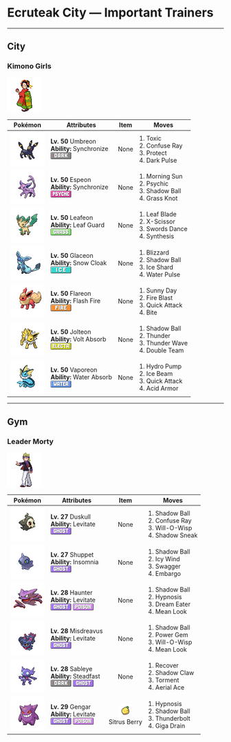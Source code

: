 # Ecruteak City — Important Trainers


---

## City

### Kimono Girls

![Kimono Girls](../../assets/important_trainers/kimono_girls.png "Kimono Girls")

| Pokémon | Attributes | Item | Moves |
|:-------:|------------|:----:|-------|
| ![Umbreon](../../assets/sprites/umbreon/front.gif "When agitated, this Pokémon protects itself by spraying poisonous sweat from its pores.") | **Lv. 50** Umbreon<br>**Ability:** <span class="tooltip" title="Passes a burn, poison, or paralysis to the foe.">Synchronize</span><br>![dark](../../assets/types/dark.png "Dark") | None | 1. <span class="tooltip" title="A move that leaves the target badly poisoned. Its poison damage worsens every turn.">Toxic</span><br>2. <span class="tooltip" title="The foe is exposed to a sinister ray that triggers confusion. ">Confuse Ray</span><br>3. <span class="tooltip" title="It enables the user to evade all attacks. Its chance of failing rises if it is used in succession.">Protect</span><br>4. <span class="tooltip" title="The user releases a horrible aura imbued with dark thoughts. It may also make the target flinch.">Dark Pulse</span> |
| ![Espeon](../../assets/sprites/espeon/front.gif "It uses the fine hair that covers its body to sense air currents and predict its enemy’s actions.") | **Lv. 50** Espeon<br>**Ability:** <span class="tooltip" title="Passes a burn, poison, or paralysis to the foe.">Synchronize</span><br>![psychic](../../assets/types/psychic.png "Psychic") | None | 1. <span class="tooltip" title="The user restores its own HP. The amount of HP regained varies with the weather.">Morning Sun</span><br>2. <span class="tooltip" title="The foe is hit by a strong telekinetic force. It may also reduce the foe’s Sp. Def stat.">Psychic</span><br>3. <span class="tooltip" title="The user hurls a shadowy blob at the foe. It may also lower the foe’s Sp. Def stat.">Shadow Ball</span><br>4. <span class="tooltip" title="The user snares the foe with grass and trips it. The heavier the foe, the greater the damage.">Grass Knot</span> |
| ![Leafeon](../../assets/sprites/leafeon/front.gif "When you see LEAFEON asleep in a patch of sunshine, you’ll know it is using photosynthesis to produce clean air.") | **Lv. 50** Leafeon<br>**Ability:** <span class="tooltip" title="Prevents problems with status in sunny weather.">Leaf Guard</span><br>![grass](../../assets/types/grass.png "Grass") | None | 1. <span class="tooltip" title="The foe is slashed with a sharp leaf. It has a high critical-hit ratio. ">Leaf Blade</span><br>2. <span class="tooltip" title="The user slashes at the foe by crossing its scythes or claws as if they were a pair of scissors.">X-Scissor</span><br>3. <span class="tooltip" title="A frenetic dance to uplift the fighting spirit. It sharply raises the user’s Attack stat.">Swords Dance</span><br>4. <span class="tooltip" title="The user restores its own HP. The amount of HP regained varies with the weather.">Synthesis</span> |
| ![Glaceon](../../assets/sprites/glaceon/front.gif "It causes small ice crystals to form by lowering the temperature of the surrounding atmosphere.") | **Lv. 50** Glaceon<br>**Ability:** <span class="tooltip" title="Raises evasion in a hailstorm.">Snow Cloak</span><br>![ice](../../assets/types/ice.png "Ice") | None | 1. <span class="tooltip" title="A howling blizzard is summoned to strike the foe. It may also freeze the target solid.">Blizzard</span><br>2. <span class="tooltip" title="The user hurls a shadowy blob at the foe. It may also lower the foe’s Sp. Def stat.">Shadow Ball</span><br>3. <span class="tooltip" title="The user flash freezes chunks of ice and hurls them. This move always goes first.">Ice Shard</span><br>4. <span class="tooltip" title="The user attacks the foe with a pulsing blast of water. It may also confuse the foe.">Water Pulse</span> |
| ![Flareon](../../assets/sprites/flareon/front.gif "It stores some of the air it inhales in its internal flame pouch, which heats it to over 3,000 degrees Fahrenheit.") | **Lv. 50** Flareon<br>**Ability:** <span class="tooltip" title="It powers up Fire-type moves if it’s hit by one.">Flash Fire</span><br>![fire](../../assets/types/fire.png "Fire") | None | 1. <span class="tooltip" title="The user intensifies the sun for five turns, powering up Fire-type moves. ">Sunny Day</span><br>2. <span class="tooltip" title="The foe is attacked with an intense blast of all-consuming fire. It may also leave the target with a burn.">Fire Blast</span><br>3. <span class="tooltip" title="The user lunges at the foe at a speed that makes it almost invisible. It is sure to strike first.">Quick Attack</span><br>4. <span class="tooltip" title="The foe is bitten with viciously sharp fangs. It may make the target flinch. ">Bite</span> |
| ![Jolteon](../../assets/sprites/jolteon/front.gif "It concentrates the weak electric charges emitted by its cells and launches wicked lightning bolts.") | **Lv. 50** Jolteon<br>**Ability:** <span class="tooltip" title="Restores HP if hit by an Electric-type move.">Volt Absorb</span><br>![electric](../../assets/types/electric.png "Electric") | None | 1. <span class="tooltip" title="The user hurls a shadowy blob at the foe. It may also lower the foe’s Sp. Def stat.">Shadow Ball</span><br>2. <span class="tooltip" title="A wicked thunderbolt is dropped on the foe to inflict damage. It may also leave the target paralyzed.">Thunder</span><br>3. <span class="tooltip" title="A weak electric charge is launched at the foe. It causes paralysis if it hits.">Thunder Wave</span><br>4. <span class="tooltip" title="By moving rapidly, the user makes illusory copies of itself to raise its evasiveness. ">Double Team</span> |
| ![Vaporeon](../../assets/sprites/vaporeon/front.gif "When VAPOREON’s fins begin to vibrate, it is a sign that rain will come within a few hours.") | **Lv. 50** Vaporeon<br>**Ability:** <span class="tooltip" title="Restores HP if hit by a Water-type move.">Water Absorb</span><br>![water](../../assets/types/water.png "Water") | None | 1. <span class="tooltip" title="The foe is blasted by a huge volume of water launched under great pressure. ">Hydro Pump</span><br>2. <span class="tooltip" title="The foe is struck with an icy-cold beam of energy. It may also freeze the target solid.">Ice Beam</span><br>3. <span class="tooltip" title="The user lunges at the foe at a speed that makes it almost invisible. It is sure to strike first.">Quick Attack</span><br>4. <span class="tooltip" title="The user alters its cellular structure to liquefy itself, sharply raising its Defense stat.">Acid Armor</span> |



---

## Gym

### Leader Morty

![Leader Morty](../../assets/important_trainers/morty.png "Leader Morty")

| Pokémon | Attributes | Item | Moves |
|:-------:|------------|:----:|-------|
| ![Duskull](../../assets/sprites/duskull/front.gif "If it finds bad children who won’t listen to their parents, it will spirit them away--or so it’s said.") | **Lv. 27** Duskull<br>**Ability:** <span class="tooltip" title="Gives full immunity to all Ground-type moves.">Levitate</span><br>![ghost](../../assets/types/ghost.png "Ghost") | None | 1. <span class="tooltip" title="The user hurls a shadowy blob at the foe. It may also lower the foe’s Sp. Def stat.">Shadow Ball</span><br>2. <span class="tooltip" title="The foe is exposed to a sinister ray that triggers confusion. ">Confuse Ray</span><br>3. <span class="tooltip" title="The user shoots a sinister, bluish white flame at the foe to inflict a burn. ">Will-O-Wisp</span><br>4. <span class="tooltip" title="The user extends its shadow and attacks the foe from behind. This move always goes first.">Shadow Sneak</span> |
| ![Shuppet](../../assets/sprites/shuppet/front.gif "It uses its horn to feed on envy and malice, or so it’s said. It’s very active at night.") | **Lv. 27** Shuppet<br>**Ability:** <span class="tooltip" title="Prevents the Pokémon from falling asleep.">Insomnia</span><br>![ghost](../../assets/types/ghost.png "Ghost") | None | 1. <span class="tooltip" title="The user hurls a shadowy blob at the foe. It may also lower the foe’s Sp. Def stat.">Shadow Ball</span><br>2. <span class="tooltip" title="The user attacks with a gust of chilled air. It also lowers the target’s Speed stat. ">Icy Wind</span><br>3. <span class="tooltip" title="The user enrages the foe into confusion. However, it also sharply raises the foe’s Attack stat.">Swagger</span><br>4. <span class="tooltip" title="It prevents the foe from using its held item. Its Trainer is also prevented from using items on it.">Embargo</span> |
| ![Haunter](../../assets/sprites/haunter/front.gif "In total darkness, where nothing is visible, HAUNTER lurks, silently stalking its next victim.") | **Lv. 28** Haunter<br>**Ability:** <span class="tooltip" title="Gives full immunity to all Ground-type moves.">Levitate</span><br>![ghost](../../assets/types/ghost.png "Ghost") ![poison](../../assets/types/poison.png "Poison") | None | 1. <span class="tooltip" title="The user hurls a shadowy blob at the foe. It may also lower the foe’s Sp. Def stat.">Shadow Ball</span><br>2. <span class="tooltip" title="The user employs hypnotic suggestion to make the target fall into a deep sleep.">Hypnosis</span><br>3. <span class="tooltip" title="An attack that works only on a sleeping foe. It absorbs half the damage caused to heal the user’s HP.">Dream Eater</span><br>4. <span class="tooltip" title="The user affixes the foe with a dark, arresting look. The target becomes unable to flee.">Mean Look</span> |
| ![Misdreavus](../../assets/sprites/misdreavus/front.gif "It likes playing mischievous tricks, such as screaming and wailing to startle people at night.") | **Lv. 28** Misdreavus<br>**Ability:** <span class="tooltip" title="Gives full immunity to all Ground-type moves.">Levitate</span><br>![ghost](../../assets/types/ghost.png "Ghost") | None | 1. <span class="tooltip" title="The user hurls a shadowy blob at the foe. It may also lower the foe’s Sp. Def stat.">Shadow Ball</span><br>2. <span class="tooltip" title="The user attacks with a ray of light that sparkles as if it were made of gemstones. ">Power Gem</span><br>3. <span class="tooltip" title="The user shoots a sinister, bluish white flame at the foe to inflict a burn. ">Will-O-Wisp</span><br>4. <span class="tooltip" title="The user affixes the foe with a dark, arresting look. The target becomes unable to flee.">Mean Look</span> |
| ![Sableye](../../assets/sprites/sableye/front.gif "It dwells in the darkness of caves. It uses its sharp claws to dig up gems to nourish itself.") | **Lv. 28** Sableye<br>**Ability:** <span class="tooltip" title="Raises Speed each time the Pokémon flinches.">Steadfast</span><br>![dark](../../assets/types/dark.png "Dark") ![ghost](../../assets/types/ghost.png "Ghost") | None | 1. <span class="tooltip" title="A self-healing move. The user restores its own HP by up to half of its max HP. ">Recover</span><br>2. <span class="tooltip" title="The user slashes with a sharp claw made from shadows. It has a high critical-hit ratio.">Shadow Claw</span><br>3. <span class="tooltip" title="The user torments and enrages the foe, making it incapable of using the same move twice in a row.">Torment</span><br>4. <span class="tooltip" title="The user confounds the foe with speed, then slashes. The attack lands without fail.">Aerial Ace</span> |
| ![Gengar](../../assets/sprites/gengar/front.gif "It steals heat from its surroundings. If you feel a sudden chill, it is certain that a GENGAR appeared.") | **Lv. 29** Gengar<br>**Ability:** <span class="tooltip" title="Gives full immunity to all Ground-type moves.">Levitate</span><br>![ghost](../../assets/types/ghost.png "Ghost") ![poison](../../assets/types/poison.png "Poison") | ![Sitrus Berry](../../assets/items/sitrus_berry.png "Sitrus Berry")<br><span class="tooltip" title="It may be used or held by a Pokémon to heal the user’s HP a little.">Sitrus Berry</span> | 1. <span class="tooltip" title="The user employs hypnotic suggestion to make the target fall into a deep sleep.">Hypnosis</span><br>2. <span class="tooltip" title="The user hurls a shadowy blob at the foe. It may also lower the foe’s Sp. Def stat.">Shadow Ball</span><br>3. <span class="tooltip" title="A strong electric blast is loosed at the foe. It may also leave the foe paralyzed.">Thunderbolt</span><br>4. <span class="tooltip" title="A nutrient-draining attack. The user’s HP is restored by half the damage taken by the target.">Giga Drain</span> |


